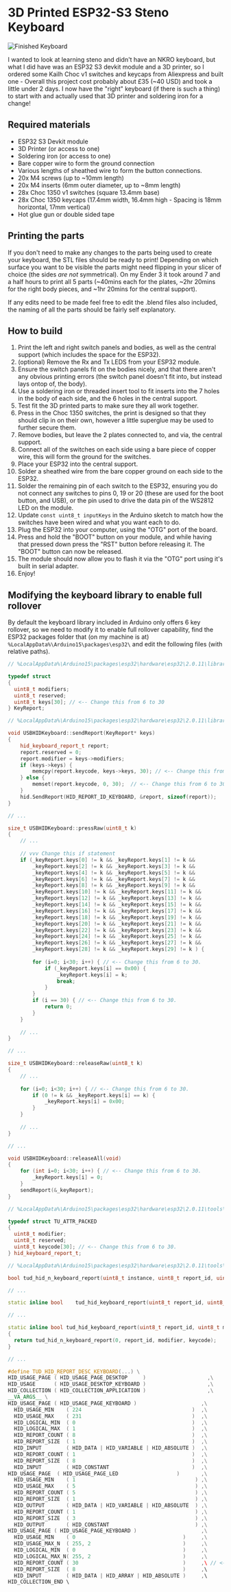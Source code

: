 # 3D Printed ESP32-S3 Steno Keyboard

![Finished Keyboard](https://github.com/s-downs/esp-steno-kb/blob/main/Images/Finished%20Keyboard.jpg?raw=true)

I wanted to look at learning steno and didn't have an NKRO keyboard, but what I did have was an ESP32 S3 devkit module and a 3D printer, so I ordered some Kailh Choc v1 switches and keycaps from Aliexpress and built one - Overall this project cost probably about £35 (~40 USD) and took a little under 2 days. I now have the "right" keyboard (if there is such a thing) to start with and actually used that 3D printer and soldering iron for a change!

## Required materials

* ESP32 S3 Devkit module
* 3D Printer (or access to one)
* Soldering iron (or access to one)
* Bare copper wire to form the ground connection
* Various lengths of sheathed wire to form the button connections.
* 20x M4 screws (up to ~10mm length)
* 20x M4 inserts (6mm outer diameter, up to ~8mm length)
* 28x Choc 1350 v1 switches (square 13.4mm base)
* 28x Choc 1350 keycaps (17.4mm width, 16.4mm high - Spacing is 18mm horizontal, 17mm vertical)
* Hot glue gun or double sided tape

## Printing the parts

If you don't need to make any changes to the parts being used to create your keyboard, the STL files should be ready to print! Depending on which surface you want to be visible the parts might need flipping in your slicer of choice (the sides *are not* symmetrical). On my Ender 3 it took around 7 and a half hours to print all 5 parts (~40mins each for the plates, ~2hr 20mins for the right body pieces, and ~1hr 20mins for the central support).

If any edits need to be made feel free to edit the .blend files also included, the naming of all the parts should be fairly self explanatory.

## How to build

1. Print the left and right switch panels and bodies, as well as the central support (which includes the space for the ESP32).
2. (optional) Remove the Rx and Tx LEDS from your ESP32 module.
3. Ensure the switch panels fit on the bodies nicely, and that there aren't any obvious printing errors (the switch panel doesn't fit into, but instead lays ontop of, the body).
4. Use a soldering iron or threaded insert tool to fit inserts into the 7 holes in the body of each side, and the 6 holes in the central support.
5. Test fit the 3D printed parts to make sure they all work together.
6. Press in the Choc 1350 switches, the print is designed so that they should clip in on their own, however a little superglue may be used to further secure them.
7. Remove bodies, but leave the 2 plates connected to, and via, the central support.
8. Connect all of the switches on each side using a bare piece of copper wire, this will form the ground for the switches.
9. Place your ESP32 into the central support.
10. Solder a sheathed wire from the bare copper ground on each side to the ESP32.
11. Solder the remaining pin of each switch to the ESP32, ensuring you do not connect any switches to pins 0, 19 or 20 (these are used for the boot button, and USB), or the pin used to drive the data pin of the WS2812 LED on the module.
12. Update ```const uint8_t inputKeys``` in the Arduino sketch to match how the switches have been wired and what you want each to do.
13. Plug the ESP32 into your computer, using the "OTG" port of the board. 
14. Press and hold the "BOOT" button on your module, and while having that pressed down press the "RST" button before releasing it. The "BOOT" button can now be released.
15. The module should now allow you to flash it via the "OTG" port using it's built in serial adapter.
16. Enjoy!

## Modifying the keyboard library to enable full rollover

By default the keyboard library included in Arduino only offers 6 key rollover, so we need to modify it to enable full rollover capability, find the ESP32 packages folder that (on my machine is at) ```%LocalAppData%\Arduino15\packages\esp32\``` and edit the following files (with relative paths).


```cpp
// %LocalAppData%\Arduino15\packages\esp32\hardware\esp32\2.0.11\libraries\USB\src\USBHIDKeyboard.h

typedef struct
{
  uint8_t modifiers;
  uint8_t reserved;
  uint8_t keys[30]; // <-- Change this from 6 to 30
} KeyReport;
```

```cpp
// %LocalAppData%\Arduino15\packages\esp32\hardware\esp32\2.0.11\libraries\USB\src\USBHIDKeyboard.cpp

void USBHIDKeyboard::sendReport(KeyReport* keys)
{
    hid_keyboard_report_t report;
    report.reserved = 0;
    report.modifier = keys->modifiers;
    if (keys->keys) {
        memcpy(report.keycode, keys->keys, 30);	// <-- Change this from 6 to 30.
    } else {
        memset(report.keycode, 0, 30);	// <-- Change this from 6 to 30.
    }
    hid.SendReport(HID_REPORT_ID_KEYBOARD, &report, sizeof(report));
}

// ...

size_t USBHIDKeyboard::pressRaw(uint8_t k) 
{
	// ...
	
	// vvv Change this if statement
	if (_keyReport.keys[0] != k && _keyReport.keys[1] != k && 
		_keyReport.keys[2] != k && _keyReport.keys[3] != k &&
		_keyReport.keys[4] != k && _keyReport.keys[5] != k &&
		_keyReport.keys[6] != k && _keyReport.keys[7] != k &&
		_keyReport.keys[8] != k && _keyReport.keys[9] != k &&
		_keyReport.keys[10] != k && _keyReport.keys[11] != k &&
		_keyReport.keys[12] != k && _keyReport.keys[13] != k &&
		_keyReport.keys[14] != k && _keyReport.keys[15] != k &&
		_keyReport.keys[16] != k && _keyReport.keys[17] != k &&
		_keyReport.keys[18] != k && _keyReport.keys[19] != k &&
		_keyReport.keys[20] != k && _keyReport.keys[21] != k &&
		_keyReport.keys[22] != k && _keyReport.keys[23] != k &&
		_keyReport.keys[24] != k && _keyReport.keys[25] != k &&
		_keyReport.keys[26] != k && _keyReport.keys[27] != k &&
		_keyReport.keys[28] != k && _keyReport.keys[29] != k ) {
		
		for (i=0; i<30; i++) { // <-- Change this from 6 to 30.
			if (_keyReport.keys[i] == 0x00) {
				_keyReport.keys[i] = k;
				break;
			}
		}
		if (i == 30) { // <-- Change this from 6 to 30.
			return 0;
		}   
	}
	
	// ...
}

// ...

size_t USBHIDKeyboard::releaseRaw(uint8_t k) 
{
	// ...
	
	for (i=0; i<30; i++) { // <-- Change this from 6 to 30.
		if (0 != k && _keyReport.keys[i] == k) {
			_keyReport.keys[i] = 0x00;
		}
	}
	
	// ...
}

// ...

void USBHIDKeyboard::releaseAll(void)
{
	for (int i=0; i<30; i++) { // <-- Change this from 6 to 30.
		_keyReport.keys[i] = 0;
	}
    sendReport(&_keyReport);
}
```

```cpp
// %LocalAppData%\Arduino15\packages\esp32\hardware\esp32\2.0.11\tools\sdk\esp32s3\include\arduino_tinyusb\tinyusb\src\class\hid\hid.h

typedef struct TU_ATTR_PACKED
{
  uint8_t modifier;
  uint8_t reserved;
  uint8_t keycode[30]; // <-- Change this from 6 to 30.
} hid_keyboard_report_t;
```

```cpp
// %LocalAppData%\Arduino15\packages\esp32\hardware\esp32\2.0.11\tools\sdk\esp32s3\include\arduino_tinyusb\tinyusb\src\class\hid\hid_device.h

bool tud_hid_n_keyboard_report(uint8_t instance, uint8_t report_id, uint8_t modifier, uint8_t keycode[30]); // <-- Change this from 6 to 30.

// ...

static inline bool    tud_hid_keyboard_report(uint8_t report_id, uint8_t modifier, uint8_t keycode[30]); // <-- Change this from 6 to 30.

// ...

static inline bool tud_hid_keyboard_report(uint8_t report_id, uint8_t modifier, uint8_t keycode[30]) // <-- Change this from 6 to 30.
{
  return tud_hid_n_keyboard_report(0, report_id, modifier, keycode);
}

// ...

#define TUD_HID_REPORT_DESC_KEYBOARD(...) \
HID_USAGE_PAGE ( HID_USAGE_PAGE_DESKTOP     )                    ,\
HID_USAGE      ( HID_USAGE_DESKTOP_KEYBOARD )                    ,\
HID_COLLECTION ( HID_COLLECTION_APPLICATION )                    ,\
__VA_ARGS__ \
HID_USAGE_PAGE ( HID_USAGE_PAGE_KEYBOARD )                     ,\
  HID_USAGE_MIN    ( 224                                    )  ,\
  HID_USAGE_MAX    ( 231                                    )  ,\
  HID_LOGICAL_MIN  ( 0                                      )  ,\
  HID_LOGICAL_MAX  ( 1                                      )  ,\
  HID_REPORT_COUNT ( 8                                      )  ,\
  HID_REPORT_SIZE  ( 1                                      )  ,\
  HID_INPUT        ( HID_DATA | HID_VARIABLE | HID_ABSOLUTE )  ,\
  HID_REPORT_COUNT ( 1                                      )  ,\
  HID_REPORT_SIZE  ( 8                                      )  ,\
  HID_INPUT        ( HID_CONSTANT                           )  ,\
HID_USAGE_PAGE  ( HID_USAGE_PAGE_LED                   )       ,\
  HID_USAGE_MIN    ( 1                                       ) ,\
  HID_USAGE_MAX    ( 5                                       ) ,\
  HID_REPORT_COUNT ( 5                                       ) ,\
  HID_REPORT_SIZE  ( 1                                       ) ,\
  HID_OUTPUT       ( HID_DATA | HID_VARIABLE | HID_ABSOLUTE  ) ,\
  HID_REPORT_COUNT ( 1                                       ) ,\
  HID_REPORT_SIZE  ( 3                                       ) ,\
  HID_OUTPUT       ( HID_CONSTANT                            ) ,\
HID_USAGE_PAGE ( HID_USAGE_PAGE_KEYBOARD )                     ,\
  HID_USAGE_MIN    ( 0                                   )     ,\
  HID_USAGE_MAX_N  ( 255, 2                              )     ,\
  HID_LOGICAL_MIN  ( 0                                   )     ,\
  HID_LOGICAL_MAX_N( 255, 2                              )     ,\
  HID_REPORT_COUNT ( 30                                  )     ,\ // <-- Change this from 6 to 30.
  HID_REPORT_SIZE  ( 8                                   )     ,\
  HID_INPUT        ( HID_DATA | HID_ARRAY | HID_ABSOLUTE )     ,\
HID_COLLECTION_END \
```
